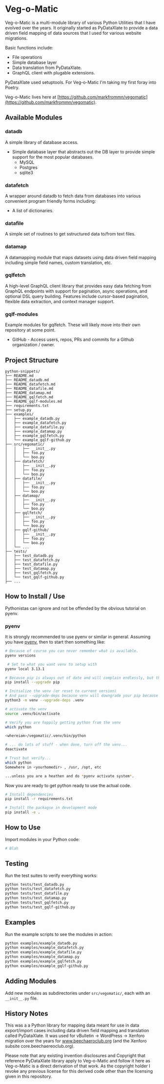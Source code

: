 # Veg-o-Matic

Veg-o-Matic is a multi-module library of various Python Utilities that I have evolved over the years.  It originally
started as PyDataXlate to provide a data driven field mapping of data sources that I used for various website migrations.

Basic functions include:

- File operations
- Simple database layer
- Data translation from PyDataXlate.
- GraphQL client with plugable extensions.

PyDataXlate used setuptools.  For Veg-o-Matic I'm taking my first foray into Poetry.

Veg-o-Matic lives here at [https://github.com/markfrommn/vegomatic](https://github.com/markfrommn/vegomatic).

## Available Modules

### datadb
A simple library of database access.

- Simple database layer that abstracts out the DB layer to provide simple support for the most popular databases.
  - MySQL
  - Postgres
  - sqlite3

### datafetch
A wrapper around datadb to fetch data from databases into various convenient program friendly forms including:
- A list of dictionaries.

### datafile
A simple set of routines to get sstructured data to/from text files.

### datamap
A datamapping module that maps datasets using data driven field mapping including simple field names, custom translation, etc.

### gqlfetch
A high-level GraphQL client library that provides easy data fetching from GraphQL endpoints with support for pagination, async operations, and optional DSL query building. Features include cursor-based pagination, flexible data extraction, and context manager support.

### gqlf-modules
Example modules for gqlfetch.  These will likely move into their own repository at some point.
- GitHub - Access users, repos, PRs and commits for a Github organization / owner.

## Project Structure

```
python-snippets/
├── README.md
├── README_datadb.md
├── README_datafetch.md
├── README_datafile.md
├── README_datamap.md
├── README_gqlfetch.md
├── README_gqlf-modules.md
├── requirements.txt
├── setup.py
├── examples/
│   ├── example_datadb.py
│   ├── example_datafetch.py
│   ├── example_datafile.py
│   ├── example_datamap.py
│   ├── example_gqlfetch.py
│   └── example_gqlf-github.py
├── src/vegomatic/
│   │   ├── __init__.py
│   │   ├── foo.py
│   │   └── boo.py
│   ├── datafetch/
│   │   ├── __init__.py
│   │   ├── foo.py
│   │   └── boo.py
│   ├── datafile/
│   │   ├── __init__.py
│   │   ├── foo.py
│   │   └── boo.py
│   ├── datamap/
│   │   ├── __init__.py
│   │   ├── foo.py
│   │   └── boo.py
│   ├── gqlfetch/
│   │   ├── __init__.py
│   │   ├── foo.py
│   │   └── boo.py
│   ├── gqlf-github/
│   │   ├── __init__.py
│   │   ├── foo.py
│   │   └── boo.py
│   └── ...
├── tests/
│   ├── test_datadb.py
│   ├── test_datafetch.py
│   ├── test_datafile.py
│   ├── test_datamap.py
│   ├── test_gqlfetch.py
│   └── test_gqlf-github.py
├── ...
```

## How to Install / Use
Pythonistas can ignore and not be offended by the obvious tutorial on pyenv.

### pyenv

It is strongly recommended to use pyenv or similar in general.  Assuming you have [pyenv](https://github.com/pyenv/pyenv), then to start then something like:
```bash
# Because of course you can never remember what is available.
pyenv versions 

 # Set to what you want venv to setup with
pyenv local 3.13.1

# Because pip is always out of date and will complain endlessly, but this doesn't actually fix the venv...
pip install --upgrade pip 

# Initialize the venv (or reset to current version)
# And pass --upgrade-deps because venv will downgrade your pip because the ensurepip package has a bundled pip bound to the python version
python3 -m venv --upgrade-deps .venv

# activate the venv
source .venv/bin/activate

# Verify you are happily getting python from the venv
which python

<whereiam>/vegomatic/.venv/bin/python

# ... do lots of stuff - when done, turn off the venv...
deactivate

# Trust but verify...
which python
Somewhere in <yourhomedir> , /usr, /opt, etc

...unless you are a heathen and do *pyenv activate system*.
```
Now you are ready to get python ready to use the actual code.
```bash
# Install dependencies
pip install -r requirements.txt

# Install the packagse in development mode
pip install -e .
```

## How to Use

Import modules in your Python code:

```python
# Blah
```

## Testing

Run the test suites to verify everything works:

```bash
python tests/test_datadb.py
python tests/test_datafetch.py
python tests/test_datafile.py
python tests/test_datamap.py
python tests/test_gqlfetch.py
python tests/test_gqlf-github.py
```

## Examples

Run the example scripts to see the modules in action:

```bash
python examples/example_datadb.py
python examples/example_datafetch.py
python examples/example_datafile.py
python examples/example_datamap.py
python examples/example_gqlfetch.py
python examples/example_gqlf-github.py
```

## Adding Modules

Add new modules as subdirectories under `src/vegomatic/`, each with an `__init__.py` file.

## History Notes
This was a a Python library for mapping data meant for use in data export/import cases including data driven field mapping and translation called PyDataXlate.  It was used for vBulletin -> WordPress -> Xenforo migration over the years for www.beechaeroclub.org (and the Xenforo subsite core.beechaereoclub.org).

Please note that any existing invention disclosures and Copyright that reference PyDataXlate library apply to Veg-o-Matic and follow it here as Veg-o-Matic is a direct derivation of that work.  As the copyright holder I revoke any previous license for this derived code other than the licensing given in this repository.

